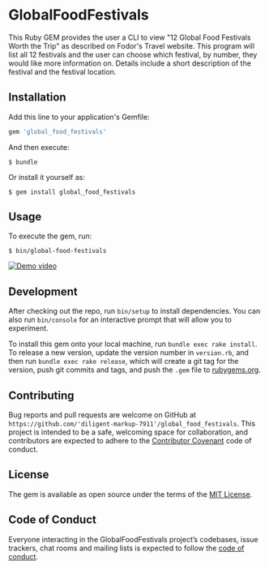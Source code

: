 # GlobalFoodFestivals

This Ruby GEM provides the user a CLI to view "12 Global Food Festivals Worth the Trip" as  described on Fodor's Travel website. This program will list all 12 festivals and the user can choose which festival, by number, they would like more information on. Details include a short description of the festival and the festival location.

## Installation

Add this line to your application's Gemfile:

```ruby
gem 'global_food_festivals'
```

And then execute:

    $ bundle

Or install it yourself as:

    $ gem install global_food_festivals

## Usage

To execute the gem, run:  

    $ bin/global-food-festivals 

[![Demo video](https://img.youtube.com/vi/SFlPI9a40aE/maxresdefault.jpg)](https://www.youtube.com/watch?v=SFlPI9a40aE)

## Development

After checking out the repo, run `bin/setup` to install dependencies. You can also run `bin/console` for an interactive prompt that will allow you to experiment.

To install this gem onto your local machine, run `bundle exec rake install`. To release a new version, update the version number in `version.rb`, and then run `bundle exec rake release`, which will create a git tag for the version, push git commits and tags, and push the `.gem` file to [rubygems.org](https://rubygems.org).

## Contributing

Bug reports and pull requests are welcome on GitHub at `https://github.com/'diligent-markup-7911'/global_food_festivals`. This project is intended to be a safe, welcoming space for collaboration, and contributors are expected to adhere to the [Contributor Covenant](http://contributor-covenant.org) code of conduct.

## License

The gem is available as open source under the terms of the [MIT License](https://opensource.org/licenses/MIT).

## Code of Conduct

Everyone interacting in the GlobalFoodFestivals project’s codebases, issue trackers, chat rooms and mailing lists is expected to follow the [code of conduct](https://github.com/SMartinSci/global_food_festivals/blob/master/CODE_OF_CONDUCT.md).
